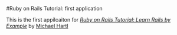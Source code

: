 #Ruby on Rails Tutorial: first application

This is the first appilcaiton for [*Ruby on Rails Tutorial: Learn Rails by Example*](http://railstutorial.org/) by [Michael Hartl](http://michaelhartl.com)
